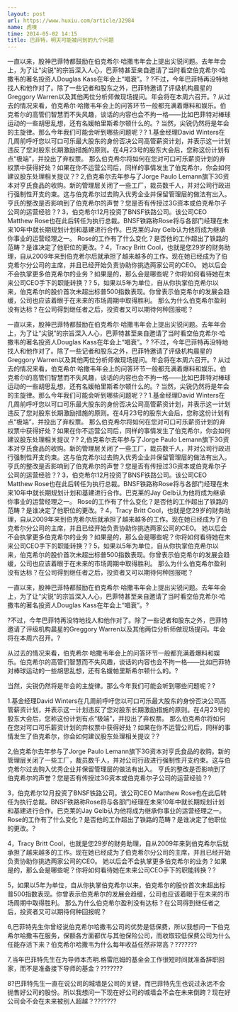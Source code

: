 ```yaml
---
layout: post
url: https://www.huxiu.com/article/32984
name: 虎嗅
time: 2014-05-02 14:15
title: 巴菲特，明天可能被问到的九个问题
---
```

一直以来，股神巴菲特都鼓励在伯克希尔·哈撒韦年会上提出尖锐问题。去年年会上，为了让“尖锐”的宗旨深入人心，巴菲特甚至亲自邀请了当时看空伯克希尔·哈撒韦的著名投资人Douglas Kass在年会上“唱衰”。? ?不过，今年巴菲特再没特地找人和他作对了。除了一些记者和股东之外，巴菲特邀请了评级机构晨星的Greggory Warren以及其他两位分析师做现场提问。年会将在本周六召开。? 从过去的情况来看，伯克希尔·哈撒韦年会上的问答环节一般都充满着爆料和娱乐。伯克希尔的高管们智慧而不失风趣，谈话的内容也会不拘一格——比如巴菲特对棒球运动的一些胡思乱想，还有名媛帕里斯希尔顿什么的。? 当然，尖锐仍然将是年会的主旋律。那么今年我们可能会听到哪些问题呢？? 1.基金经理David Winters在几周前呼吁您以可口可乐最大股东的身份否决公司高管薪资计划，并表示这一计划违反了您对股东长期激励措施的原则。在4月23号的股东大会后，您称这份计划有点“极端”，并投出了弃权票。 那么伯克希尔将如何在您对可口可乐薪资计划的弃权票中获得好处？如果在你不运营公司后，同样的事情发生了伯克希尔，你会如何建议股东处理相关提议？? 2,伯克希尔去年参与了Jorge Paulo Lemann旗下3G资本对亨氏食品的收购。新的管理层关闭了一些工厂，裁员数千人，并对公司行政进行强制性开支约束。这与伯克希尔过去购入优秀企业并保留管理层的做法有出入。 亨氏的整改是否影响到了伯克希尔的声誉？您是否有传授过3G资本或伯克希尔子公司的运营经验？? 3，伯克希尔12月投资了BNSF铁路公司。该公司CEO Matthew Rose也在此后转任为执行总裁。BNSF铁路称Rose将与各部门经理在未来10年中就长期规划计划和基建进行合作。巴克莱的Jay Gelb认为他将成为继承你事业的运营经理之一。 Rose的工作有了什么变化？是否他的工作超出了铁路的范畴？是谁决定了他职位的更改。? 4，Tracy Britt Cool，也就是您29岁的财务助理，自从2009年来到伯克希尔后就承担了越来越多的工作。现在她已经成为了伯克希尔分公司的主席，并且已经开始负责协助你挑选两家公司的CEO。 她以后会不会执掌更多伯克希尔的业务？如果是的，那么会是哪些呢？你将如何看待她在未来公司CEO手下的职能转换？? 5，如果以5年为单位，自从你执掌伯克希尔以来，伯克希尔的股价首次未超出标普500指数表现。你曾表示伯克希尔的发展会趋缓，公司也应该着眼于在未来的市场周期中取得胜利。 那么为什么伯克希尔盈利没有达标？在公司得到继任者之后，投资者又可以期待何种回报呢？

一直以来，股神巴菲特都鼓励在伯克希尔·哈撒韦年会上提出尖锐问题。去年年会上，为了让“尖锐”的宗旨深入人心，巴菲特甚至亲自邀请了当时看空伯克希尔·哈撒韦的著名投资人Douglas Kass在年会上“唱衰”。? ?不过，今年巴菲特再没特地找人和他作对了。除了一些记者和股东之外，巴菲特邀请了评级机构晨星的Greggory Warren以及其他两位分析师做现场提问。年会将在本周六召开。? 从过去的情况来看，伯克希尔·哈撒韦年会上的问答环节一般都充满着爆料和娱乐。伯克希尔的高管们智慧而不失风趣，谈话的内容也会不拘一格——比如巴菲特对棒球运动的一些胡思乱想，还有名媛帕里斯希尔顿什么的。? 当然，尖锐仍然将是年会的主旋律。那么今年我们可能会听到哪些问题呢？? 1.基金经理David Winters在几周前呼吁您以可口可乐最大股东的身份否决公司高管薪资计划，并表示这一计划违反了您对股东长期激励措施的原则。在4月23号的股东大会后，您称这份计划有点“极端”，并投出了弃权票。 那么伯克希尔将如何在您对可口可乐薪资计划的弃权票中获得好处？如果在你不运营公司后，同样的事情发生了伯克希尔，你会如何建议股东处理相关提议？? 2,伯克希尔去年参与了Jorge Paulo Lemann旗下3G资本对亨氏食品的收购。新的管理层关闭了一些工厂，裁员数千人，并对公司行政进行强制性开支约束。这与伯克希尔过去购入优秀企业并保留管理层的做法有出入。 亨氏的整改是否影响到了伯克希尔的声誉？您是否有传授过3G资本或伯克希尔子公司的运营经验？? 3，伯克希尔12月投资了BNSF铁路公司。该公司CEO Matthew Rose也在此后转任为执行总裁。BNSF铁路称Rose将与各部门经理在未来10年中就长期规划计划和基建进行合作。巴克莱的Jay Gelb认为他将成为继承你事业的运营经理之一。 Rose的工作有了什么变化？是否他的工作超出了铁路的范畴？是谁决定了他职位的更改。? 4，Tracy Britt Cool，也就是您29岁的财务助理，自从2009年来到伯克希尔后就承担了越来越多的工作。现在她已经成为了伯克希尔分公司的主席，并且已经开始负责协助你挑选两家公司的CEO。 她以后会不会执掌更多伯克希尔的业务？如果是的，那么会是哪些呢？你将如何看待她在未来公司CEO手下的职能转换？? 5，如果以5年为单位，自从你执掌伯克希尔以来，伯克希尔的股价首次未超出标普500指数表现。你曾表示伯克希尔的发展会趋缓，公司也应该着眼于在未来的市场周期中取得胜利。 那么为什么伯克希尔盈利没有达标？在公司得到继任者之后，投资者又可以期待何种回报呢？

一直以来，股神巴菲特都鼓励在伯克希尔·哈撒韦年会上提出尖锐问题。去年年会上，为了让“尖锐”的宗旨深入人心，巴菲特甚至亲自邀请了当时看空伯克希尔·哈撒韦的著名投资人Douglas Kass在年会上“唱衰”。?

?不过，今年巴菲特再没特地找人和他作对了。除了一些记者和股东之外，巴菲特邀请了评级机构晨星的Greggory Warren以及其他两位分析师做现场提问。年会将在本周六召开。?

从过去的情况来看，伯克希尔·哈撒韦年会上的问答环节一般都充满着爆料和娱乐。伯克希尔的高管们智慧而不失风趣，谈话的内容也会不拘一格——比如巴菲特对棒球运动的一些胡思乱想，还有名媛帕里斯希尔顿什么的。?

当然，尖锐仍然将是年会的主旋律。那么今年我们可能会听到哪些问题呢？?

1.基金经理David Winters在几周前呼吁您以可口可乐最大股东的身份否决公司高管薪资计划，并表示这一计划违反了您对股东长期激励措施的原则。在4月23号的股东大会后，您称这份计划有点“极端”，并投出了弃权票。 那么伯克希尔将如何在您对可口可乐薪资计划的弃权票中获得好处？如果在你不运营公司后，同样的事情发生了伯克希尔，你会如何建议股东处理相关提议？?

2,伯克希尔去年参与了Jorge Paulo Lemann旗下3G资本对亨氏食品的收购。新的管理层关闭了一些工厂，裁员数千人，并对公司行政进行强制性开支约束。这与伯克希尔过去购入优秀企业并保留管理层的做法有出入。 亨氏的整改是否影响到了伯克希尔的声誉？您是否有传授过3G资本或伯克希尔子公司的运营经验？?

3，伯克希尔12月投资了BNSF铁路公司。该公司CEO Matthew Rose也在此后转任为执行总裁。BNSF铁路称Rose将与各部门经理在未来10年中就长期规划计划和基建进行合作。巴克莱的Jay Gelb认为他将成为继承你事业的运营经理之一。 Rose的工作有了什么变化？是否他的工作超出了铁路的范畴？是谁决定了他职位的更改。?

4，Tracy Britt Cool，也就是您29岁的财务助理，自从2009年来到伯克希尔后就承担了越来越多的工作。现在她已经成为了伯克希尔分公司的主席，并且已经开始负责协助你挑选两家公司的CEO。 她以后会不会执掌更多伯克希尔的业务？如果是的，那么会是哪些呢？你将如何看待她在未来公司CEO手下的职能转换？?

5，如果以5年为单位，自从你执掌伯克希尔以来，伯克希尔的股价首次未超出标普500指数表现。你曾表示伯克希尔的发展会趋缓，公司也应该着眼于在未来的市场周期中取得胜利。 那么为什么伯克希尔盈利没有达标？在公司得到继任者之后，投资者又可以期待何种回报呢？

6,巴菲特先生你曾经说伯克希尔哈撒韦公司的优势是低保费，所以我想问一下伯克希尔哈撒韦在服务，保额各方面都优与其他保险公司，而收取较低保费公司为什么任能存活下来？伯克希尔哈撒韦为什么每年收益任然非常高？???????

7,当年巴菲特先生在为导师本杰明.格雷厄姆的基金会工作很短时间就准备辞职回家，而不是准备接下导师的基金？???????

8?巴菲特先生一直在说公司的城墙是公司的关键，而巴菲特先生也说过永远不会抛售好公司的股份。所以我想问一下现在好公司的城墙会不会在未来倒跨？现在好公司会不会在未来被别人超越？???????

